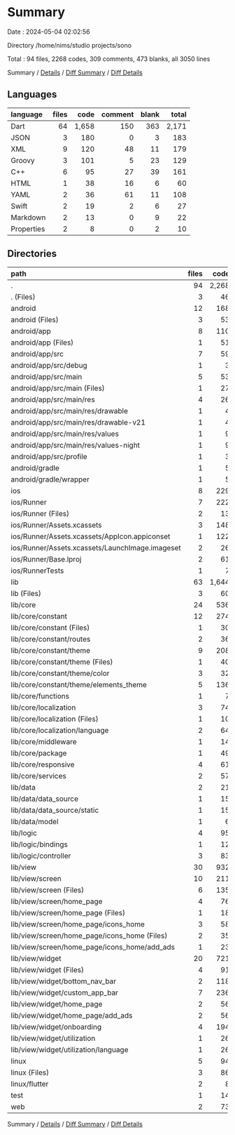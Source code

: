 # Summary

Date : 2024-05-04 02:02:56

Directory /home/nims/studio projects/sono

Total : 94 files,  2268 codes, 309 comments, 473 blanks, all 3050 lines

Summary / [Details](details.md) / [Diff Summary](diff.md) / [Diff Details](diff-details.md)

## Languages
| language | files | code | comment | blank | total |
| :--- | ---: | ---: | ---: | ---: | ---: |
| Dart | 64 | 1,658 | 150 | 363 | 2,171 |
| JSON | 3 | 180 | 0 | 3 | 183 |
| XML | 9 | 120 | 48 | 11 | 179 |
| Groovy | 3 | 101 | 5 | 23 | 129 |
| C++ | 6 | 95 | 27 | 39 | 161 |
| HTML | 1 | 38 | 16 | 6 | 60 |
| YAML | 2 | 36 | 61 | 11 | 108 |
| Swift | 2 | 19 | 2 | 6 | 27 |
| Markdown | 2 | 13 | 0 | 9 | 22 |
| Properties | 2 | 8 | 0 | 2 | 10 |

## Directories
| path | files | code | comment | blank | total |
| :--- | ---: | ---: | ---: | ---: | ---: |
| . | 94 | 2,268 | 309 | 473 | 3,050 |
| . (Files) | 3 | 46 | 61 | 18 | 125 |
| android | 12 | 168 | 51 | 34 | 253 |
| android (Files) | 3 | 53 | 0 | 12 | 65 |
| android/app | 8 | 110 | 51 | 21 | 182 |
| android/app (Files) | 1 | 51 | 5 | 12 | 68 |
| android/app/src | 7 | 59 | 46 | 9 | 114 |
| android/app/src/debug | 1 | 3 | 4 | 1 | 8 |
| android/app/src/main | 5 | 53 | 38 | 7 | 98 |
| android/app/src/main (Files) | 1 | 27 | 6 | 1 | 34 |
| android/app/src/main/res | 4 | 26 | 32 | 6 | 64 |
| android/app/src/main/res/drawable | 1 | 4 | 7 | 2 | 13 |
| android/app/src/main/res/drawable-v21 | 1 | 4 | 7 | 2 | 13 |
| android/app/src/main/res/values | 1 | 9 | 9 | 1 | 19 |
| android/app/src/main/res/values-night | 1 | 9 | 9 | 1 | 19 |
| android/app/src/profile | 1 | 3 | 4 | 1 | 8 |
| android/gradle | 1 | 5 | 0 | 1 | 6 |
| android/gradle/wrapper | 1 | 5 | 0 | 1 | 6 |
| ios | 8 | 229 | 4 | 13 | 246 |
| ios/Runner | 7 | 222 | 2 | 9 | 233 |
| ios/Runner (Files) | 2 | 13 | 0 | 3 | 16 |
| ios/Runner/Assets.xcassets | 3 | 148 | 0 | 4 | 152 |
| ios/Runner/Assets.xcassets/AppIcon.appiconset | 1 | 122 | 0 | 1 | 123 |
| ios/Runner/Assets.xcassets/LaunchImage.imageset | 2 | 26 | 0 | 3 | 29 |
| ios/Runner/Base.lproj | 2 | 61 | 2 | 2 | 65 |
| ios/RunnerTests | 1 | 7 | 2 | 4 | 13 |
| lib | 63 | 1,644 | 140 | 356 | 2,140 |
| lib (Files) | 3 | 60 | 48 | 22 | 130 |
| lib/core | 24 | 536 | 82 | 189 | 807 |
| lib/core/constant | 12 | 274 | 49 | 90 | 413 |
| lib/core/constant (Files) | 1 | 30 | 3 | 11 | 44 |
| lib/core/constant/routes | 2 | 36 | 30 | 23 | 89 |
| lib/core/constant/theme | 9 | 208 | 16 | 56 | 280 |
| lib/core/constant/theme (Files) | 1 | 40 | 0 | 4 | 44 |
| lib/core/constant/theme/color | 3 | 32 | 16 | 30 | 78 |
| lib/core/constant/theme/elements_theme | 5 | 136 | 0 | 22 | 158 |
| lib/core/functions | 1 | 7 | 0 | 4 | 11 |
| lib/core/localization | 3 | 74 | 33 | 44 | 151 |
| lib/core/localization (Files) | 1 | 10 | 2 | 3 | 15 |
| lib/core/localization/language | 2 | 64 | 31 | 41 | 136 |
| lib/core/middleware | 1 | 14 | 0 | 7 | 21 |
| lib/core/package | 1 | 49 | 0 | 5 | 54 |
| lib/core/responsive | 4 | 61 | 0 | 18 | 79 |
| lib/core/services | 2 | 57 | 0 | 21 | 78 |
| lib/data | 2 | 21 | 0 | 3 | 24 |
| lib/data/data_source | 1 | 15 | 0 | 2 | 17 |
| lib/data/data_source/static | 1 | 15 | 0 | 2 | 17 |
| lib/data/model | 1 | 6 | 0 | 1 | 7 |
| lib/logic | 4 | 95 | 1 | 31 | 127 |
| lib/logic/bindings | 1 | 12 | 1 | 5 | 18 |
| lib/logic/controller | 3 | 83 | 0 | 26 | 109 |
| lib/view | 30 | 932 | 9 | 111 | 1,052 |
| lib/view/screen | 10 | 211 | 0 | 33 | 244 |
| lib/view/screen (Files) | 6 | 135 | 0 | 22 | 157 |
| lib/view/screen/home_page | 4 | 76 | 0 | 11 | 87 |
| lib/view/screen/home_page (Files) | 1 | 18 | 0 | 3 | 21 |
| lib/view/screen/home_page/icons_home | 3 | 58 | 0 | 8 | 66 |
| lib/view/screen/home_page/icons_home (Files) | 2 | 35 | 0 | 5 | 40 |
| lib/view/screen/home_page/icons_home/add_ads | 1 | 23 | 0 | 3 | 26 |
| lib/view/widget | 20 | 721 | 9 | 78 | 808 |
| lib/view/widget (Files) | 4 | 91 | 9 | 15 | 115 |
| lib/view/widget/bottom_nav_bar | 2 | 118 | 0 | 10 | 128 |
| lib/view/widget/custom_app_bar | 7 | 236 | 0 | 30 | 266 |
| lib/view/widget/home_page | 2 | 56 | 0 | 6 | 62 |
| lib/view/widget/home_page/add_ads | 2 | 56 | 0 | 6 | 62 |
| lib/view/widget/onboarding | 4 | 194 | 0 | 14 | 208 |
| lib/view/widget/utilization | 1 | 26 | 0 | 3 | 29 |
| lib/view/widget/utilization/language | 1 | 26 | 0 | 3 | 29 |
| linux | 5 | 94 | 27 | 38 | 159 |
| linux (Files) | 3 | 86 | 18 | 27 | 131 |
| linux/flutter | 2 | 8 | 9 | 11 | 28 |
| test | 1 | 14 | 10 | 7 | 31 |
| web | 2 | 73 | 16 | 7 | 96 |

Summary / [Details](details.md) / [Diff Summary](diff.md) / [Diff Details](diff-details.md)